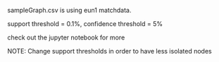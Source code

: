 sampleGraph.csv is using eun1 matchdata.

support threshold = 0.1%, confidence threshold = 5%

check out the jupyter notebook for more 

NOTE: Change support thresholds in order to have less isolated nodes
